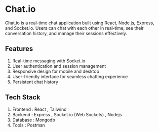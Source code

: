 # Chat.io

Chat.io is a real-time chat application built using React, Node.js, Express, and Socket.io. Users can chat with each other in real-time, see their conversation history, and manage their sessions effectively.

## Features
1. Real-time messaging with Socket.io
2. User authentication and session management
3. Responsive design for mobile and desktop
4. User-friendly interface for seamless chatting experience
5. Persistent chat history

## Tech Stack
1. Frontend : React , Tailwind
2. Backend : Express , Socket.io (Web Sockets) , Nodejs
3. Database : Mongodb
4. Tools : Postman
